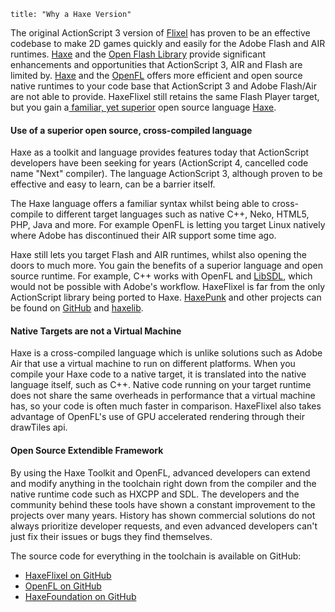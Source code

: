 ```
title: "Why a Haxe Version"
```

The original ActionScript 3 version of [Flixel](http://flixel.org) has proven to be an effective codebase to make 2D games quickly and easily for the Adobe Flash and AIR runtimes. [Haxe](http://haxe.org) and the [Open Flash Library](https://github.com/openfl) provide significant enhancements and opportunities that ActionScript 3, AIR and Flash are limited by. [Haxe](http://haxe.org) and the [OpenFL](https://github.com/openfl) offers more efficient and open source native runtimes to your code base that ActionScript 3 and Adobe Flash/Air are not able to provide. HaxeFlixel still retains the same Flash Player target, but you gain a[ familiar, yet superior](http://www.openfl.org/archive/developer/documentation/actionscript-developers/) open source language [Haxe](http://haxe.org).

#### Use of a superior open source, cross-compiled language

Haxe as a toolkit and language provides features today that ActionScript developers have been seeking for years (ActionScript 4, cancelled code name "Next" compiler). The language ActionScript 3, although proven to be effective and easy to learn, can be a barrier itself.

The Haxe language offers a familiar syntax whilst being able to cross-compile to different target languages such as native C++, Neko, HTML5, PHP, Java and more. For example OpenFL is letting you target Linux natively where Adobe has discontinued their AIR support some time ago.

Haxe still lets you target Flash and AIR runtimes, whilst also opening the doors to much more. You gain the benefits of a superior language and open source runtime. For example,  C++ works with OpenFL and [LibSDL](http://www.libsdl.org/), which would not be possible with Adobe's workflow. HaxeFlixel is far from the only ActionScript library being ported to Haxe. [HaxePunk](http://haxepunk.com/) and other projects can be found on [GitHub](https://github.com/languages/Haxe) and [haxelib](http://lib.haxe.org/).

#### Native Targets are not a Virtual Machine

Haxe is a cross-compiled language which is unlike solutions such as Adobe Air that use a virtual machine to run on different platforms. When you compile your Haxe code to a native target, it is translated into the native language itself, such as C++. Native code running on your target runtime does not share the same overheads in performance that a virtual machine has, so your code is often much faster in comparison. HaxeFlixel also takes advantage of OpenFL's use of GPU accelerated rendering through their drawTiles api.

#### Open Source Extendible Framework

By using the Haxe Toolkit and OpenFL, advanced developers can extend and modify anything in the toolchain right down from the compiler and the native runtime code such as HXCPP and SDL. The developers and the community behind these tools have shown a constant improvement to the projects over many years. History has shown commercial solutions do not always prioritize developer requests, and even advanced developers can't just fix their issues or bugs they find themselves.

The source code for everything in the toolchain is available on GitHub:

*   [HaxeFlixel on GitHub](https://github.com/HaxeFlixel)
*   [OpenFL on GitHub](https://github.com/openfl)
*   [HaxeFoundation on GitHub](https://github.com/haxefoundation)
